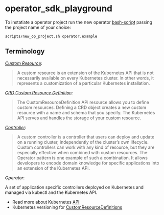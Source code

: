 # operator_sdk_playground

To instatiate a operator project run the new operator [bash-script](https://github.com/canit00/operator_sdk_playground/blob/master/scripts/) passing the project name of your choice:

```
scripts/new_op_project.sh operator.example
```

## Terminology

*[Custom Resource](https://kubernetes.io/docs/concepts/extend-kubernetes/api-extension/custom-resources/#custom-resources)*:

> A custom resource is an extension of the Kubernetes API that is not necessarily available on every Kubernetes cluster. In other words, it represents a customization of a particular Kubernetes installation.

*[CRD Custom Resource Definition](https://kubernetes.io/docs/concepts/extend-kubernetes/api-extension/custom-resources/#customresourcedefinitions)*:

> The CustomResourceDefinition API resource allows you to define custom resources. Defining a CRD object creates a new custom resource with a name and schema that you specify. The Kubernetes API serves and handles the storage of your custom resource.

*[Controller](https://kubernetes.io/docs/concepts/extend-kubernetes/api-extension/custom-resources/#custom-controllers)*:

> A custom controller is a controller that users can deploy and update on a running cluster, independently of the cluster’s own lifecycle. Custom controllers can work with any kind of resource, but they are especially effective when combined with custom resources. The Operator pattern is one example of such a combination. It allows developers to encode domain knowledge for specific applications into an extension of the Kubernetes API.

*Operator*:

A set of application specific controllers deployed on Kubernetes and managed via kubectl and the Kubernetes API.

* Read more about Kubernetes [API](https://kubernetes.io/docs/concepts/overview/kubernetes-api/)
* Kubernetes versioning for [CustomResourceDefinitions](https://kubernetes.io/docs/tasks/access-kubernetes-api/custom-resources/custom-resource-definition-versioning/)
